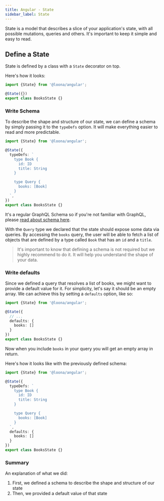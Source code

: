 ```yaml
---
title: Angular - State
sidebar_label: State
---
```


State is a model that describes a slice of your application's state, with all possible mutations, queries and others. It's important to keep it simple and easy to read.

## Define a State

State is defined by a class with a `State` decorator on top.

Here's how it looks:

```typescript
import {State} from '@loona/angular';

@State({})
export class BooksState {}
```

### Write Schema

To describe the shape and structure of our state, we can define a schema by simply passing it to the `typeDefs` option. It will make everything easier to read and more predictable.

```typescript
import {State} from '@loona/angular';

@State({
  typeDefs: `
    type Book {
      id: ID
      title: String
    }

    type Query {
      books: [Book]
    }
  `,
})
export class BooksState {}
```

It's a regular GraphQL Schema so if you're not familiar with GraphQL, please [read about schema here](http://graphql.github.io/learn/schema/).

With the `Query` type we declared that the state should expose some data via queries. By accessing the `books` query, the user will be able to fetch a list of objects that are defined by a type called `Book` that has an `id` and a `title`.

> It's important to know that defining a schema is not required but we highly recommend to do it. It will help you understand the shape of your data.

### Write defaults

Since we defined a query that resolves a list of books, we might want to provide a default value for it. For simplicity, let's say it should be an empty array. We can achieve this by setting a `defaults` option, like so:

```typescript
import {State} from '@loona/angular';

@State({
  // ...
  defaults: {
    books: []
  }
})
export class BooksState {}
```

Now when you include `books` in your query you will get an empty array in return.

Here's how it looks like with the previously defined schema:

```typescript
import {State} from '@loona/angular';

@State({
  typeDefs: `
    type Book {
      id: ID
      title: String
    }

    type Query {
      books: [Book]
    }
  `,
  defaults: {
    books: []
  }
})
export class BooksState {}
```

### Summary

An explanation of what we did:

1. First, we defined a schema to describe the shape and structure of our state
2. Then, we provided a default value of that state
